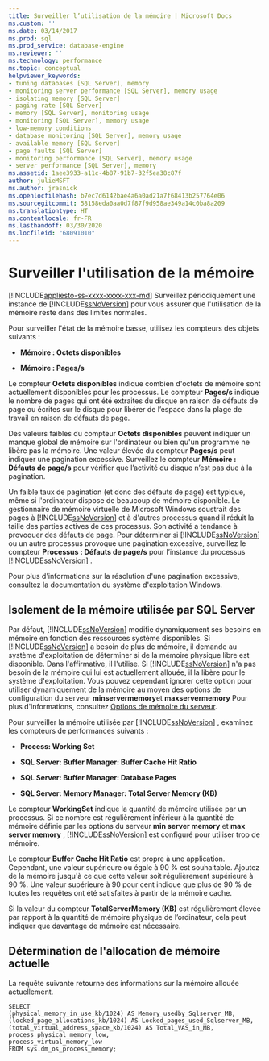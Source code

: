 ```yaml
---
title: Surveiller l’utilisation de la mémoire | Microsoft Docs
ms.custom: ''
ms.date: 03/14/2017
ms.prod: sql
ms.prod_service: database-engine
ms.reviewer: ''
ms.technology: performance
ms.topic: conceptual
helpviewer_keywords:
- tuning databases [SQL Server], memory
- monitoring server performance [SQL Server], memory usage
- isolating memory [SQL Server]
- paging rate [SQL Server]
- memory [SQL Server], monitoring usage
- monitoring [SQL Server], memory usage
- low-memory conditions
- database monitoring [SQL Server], memory usage
- available memory [SQL Server]
- page faults [SQL Server]
- monitoring performance [SQL Server], memory usage
- server performance [SQL Server], memory
ms.assetid: 1aee3933-a11c-4b87-91b7-32f5ea38c87f
author: julieMSFT
ms.author: jrasnick
ms.openlocfilehash: b7ec7d6142bae4a6a0ad21a7f68413b257764e06
ms.sourcegitcommit: 58158eda0aa0d7f87f9d958ae349a14c0ba8a209
ms.translationtype: HT
ms.contentlocale: fr-FR
ms.lasthandoff: 03/30/2020
ms.locfileid: "68091010"
---
```

# <a name="monitor-memory-usage"></a>Surveiller l'utilisation de la mémoire
[!INCLUDE[appliesto-ss-xxxx-xxxx-xxx-md](../../includes/appliesto-ss-xxxx-xxxx-xxx-md.md)]
  Surveillez périodiquement une instance de [!INCLUDE[ssNoVersion](../../includes/ssnoversion-md.md)] pour vous assurer que l'utilisation de la mémoire reste dans des limites normales.  
  
 Pour surveiller l'état de la mémoire basse, utilisez les compteurs des objets suivants :  
  
-   **Mémoire : Octets disponibles**  
  
-   **Mémoire : Pages/s**  
  
 Le compteur **Octets disponibles** indique combien d'octets de mémoire sont actuellement disponibles pour les processus. Le compteur **Pages/s** indique le nombre de pages qui ont été extraites du disque en raison de défauts de page ou écrites sur le disque pour libérer de l’espace dans la plage de travail en raison de défauts de page.  
  
 Des valeurs faibles du compteur **Octets disponibles** peuvent indiquer un manque global de mémoire sur l'ordinateur ou bien qu'un programme ne libère pas la mémoire. Une valeur élevée du compteur **Pages/s** peut indiquer une pagination excessive. Surveillez le compteur **Mémoire : Défauts de page/s** pour vérifier que l’activité du disque n’est pas due à la pagination.  
  
 Un faible taux de pagination (et donc des défauts de page) est typique, même si l'ordinateur dispose de beaucoup de mémoire disponible. Le gestionnaire de mémoire virtuelle de Microsoft Windows soustrait des pages à [!INCLUDE[ssNoVersion](../../includes/ssnoversion-md.md)] et à d'autres processus quand il réduit la taille des parties actives de ces processus. Son activité a tendance à provoquer des défauts de page. Pour déterminer si [!INCLUDE[ssNoVersion](../../includes/ssnoversion-md.md)] ou un autre processus provoque une pagination excessive, surveillez le compteur **Processus : Défauts de page/s** pour l’instance du processus [!INCLUDE[ssNoVersion](../../includes/ssnoversion-md.md)] .  
  
 Pour plus d'informations sur la résolution d'une pagination excessive, consultez la documentation du système d'exploitation Windows.  
  
## <a name="isolating-memory-used-by-sql-server"></a>Isolement de la mémoire utilisée par SQL Server  
 Par défaut, [!INCLUDE[ssNoVersion](../../includes/ssnoversion-md.md)] modifie dynamiquement ses besoins en mémoire en fonction des ressources système disponibles. Si [!INCLUDE[ssNoVersion](../../includes/ssnoversion-md.md)] a besoin de plus de mémoire, il demande au système d'exploitation de déterminer si de la mémoire physique libre est disponible. Dans l'affirmative, il l'utilise. Si [!INCLUDE[ssNoVersion](../../includes/ssnoversion-md.md)] n'a pas besoin de la mémoire qui lui est actuellement allouée, il la libère pour le système d'exploitation. Vous pouvez cependant ignorer cette option pour utiliser dynamiquement de la mémoire au moyen des options de configuration du serveur **minservermemory**et **maxservermemory** Pour plus d'informations, consultez [Options de mémoire du serveur](../../database-engine/configure-windows/server-memory-server-configuration-options.md).  
  
 Pour surveiller la mémoire utilisée par [!INCLUDE[ssNoVersion](../../includes/ssnoversion-md.md)] , examinez les compteurs de performances suivants :  
  
-   **Process: Working Set**  
  
-   **SQL Server: Buffer Manager: Buffer Cache Hit Ratio**  
  
-   **SQL Server: Buffer Manager: Database Pages**  
  
-   **SQL Server: Memory Manager: Total Server Memory (KB)**  
  
 Le compteur **WorkingSet** indique la quantité de mémoire utilisée par un processus. Si ce nombre est régulièrement inférieur à la quantité de mémoire définie par les options du serveur **min server memory** et **max server memory** , [!INCLUDE[ssNoVersion](../../includes/ssnoversion-md.md)] est configuré pour utiliser trop de mémoire.  
  
 Le compteur **Buffer Cache Hit Ratio** est propre à une application. Cependant, une valeur supérieure ou égale à 90 % est souhaitable. Ajoutez de la mémoire jusqu'à ce que cette valeur soit régulièrement supérieure à 90 %. Une valeur supérieure à 90 pour cent indique que plus de 90 % de toutes les requêtes ont été satisfaites à partir de la mémoire cache.  
  
 Si la valeur du compteur **TotalServerMemory (KB)** est régulièrement élevée par rapport à la quantité de mémoire physique de l’ordinateur, cela peut indiquer que davantage de mémoire est nécessaire.  
  
## <a name="determining-current-memory-allocation"></a>Détermination de l'allocation de mémoire actuelle  
 La requête suivante retourne des informations sur la mémoire allouée actuellement.  
  
```  
SELECT  
(physical_memory_in_use_kb/1024) AS Memory_usedby_Sqlserver_MB,  
(locked_page_allocations_kb/1024) AS Locked_pages_used_Sqlserver_MB,  
(total_virtual_address_space_kb/1024) AS Total_VAS_in_MB,  
process_physical_memory_low,  
process_virtual_memory_low  
FROM sys.dm_os_process_memory;  
```  
  
  
